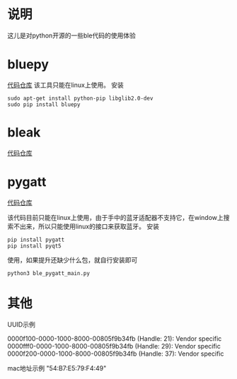 # 说明
这儿是对python开源的一些ble代码的使用体验

# bluepy
[代码仓库](https://github.com/IanHarvey/bluepy)
该工具只能在linux上使用。
安装
```
sudo apt-get install python-pip libglib2.0-dev
sudo pip install bluepy
```
# bleak
[代码仓库](https://github.com/hbldh/bleak)

# pygatt

[代码仓库](https://github.com/peplin/pygatt)

该代码目前只能在linux上使用，由于手中的蓝牙适配器不支持它，在window上搜索不出来，所以只能使用linux的接口来获取蓝牙。
安装
```
pip install pygatt
pip install pyqt5
```

使用，如果提升还缺少什么包，就自行安装即可
```
python3 ble_pygatt_main.py
```

# 其他
UUID示例

0000f100-0000-1000-8000-00805f9b34fb (Handle: 21): Vendor specific
0000fff0-0000-1000-8000-00805f9b34fb (Handle: 29): Vendor specific
0000f200-0000-1000-8000-00805f9b34fb (Handle: 37): Vendor specific

mac地址示例
"54:B7:E5:79:F4:49"

